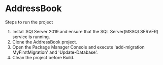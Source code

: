 # AddressBook
Steps to run the project
1. Install SQLServer 2019 and ensure that the SQL Server(MSSQLSERVER) service is running.
2. Clone the AddressBook project.
3. Open the Package Manager Console and execute 'add-migration MyFirstMigration' and 'Update-Database'.
4. Clean the project before Build.